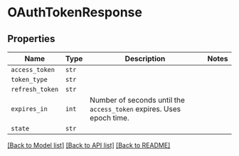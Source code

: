 # OAuthTokenResponse



## Properties
Name | Type | Description | Notes
------------ | ------------- | ------------- | -------------
| `access_token` | ```str``` |    |  |
| `token_type` | ```str``` |    |  |
| `refresh_token` | ```str``` |    |  |
| `expires_in` | ```int``` |  Number of seconds until the `access_token` expires. Uses epoch time.  |  |
| `state` | ```str``` |    |  |

[[Back to Model list]](../README.md#documentation-for-models) [[Back to API list]](../README.md#documentation-for-api-endpoints) [[Back to README]](../README.md)

